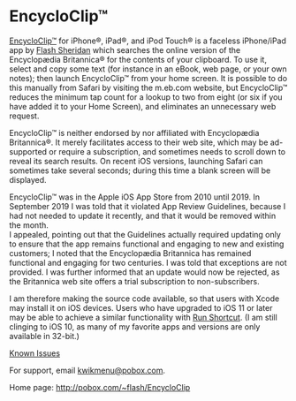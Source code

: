 # EncycloClip™

[EncycloClip™](http://itunes.apple.com/app/encycloclip/id368747595?mt=8)
for iPhone®, iPad®, and iPod Touch® is a faceless iPhone/iPad app by
[Flash Sheridan](http://pobox.com/~flash) which searches the online
version of the Encyclopædia Britannica® for the contents of your
clipboard. To use it, select and copy some text (for instance in an
eBook, web page, or your own notes); then launch EncycloClip™ from your
home screen. It is possible to do this manually from Safari by visiting
the m.eb.com website, but EncycloClip™ reduces the minimum tap count for
a lookup to two from eight (or six if you have added it to your Home
Screen), and eliminates an unnecessary web request.

EncycloClip™ is neither endorsed by nor affiliated with Encyclopædia
Britannica®. It merely facilitates access to their web site, which may be 
ad-supported or require a subscription,
and sometimes needs to scroll down to reveal its search
results. On recent iOS versions, launching Safari can sometimes take
several seconds; during this time a blank screen will be displayed.

EncycloClip™ was in the Apple iOS App Store from 2010 until 2019.
In September 2019 I was told that it violated App Review Guidelines, because 
I had not needed to update it recently, and that it would be removed within the month.  
I appealed, pointing out that the Guidelines actually required updating only to ensure 
that the app remains functional and engaging to new and existing customers; I noted that
the Encyclopædia Britannica has remained functional and engaging for two centuries.
I was told that exceptions are not provided.  I was further informed that an update would 
now be rejected, as the Britannica web site offers a trial subscription to non-subscribers.

I am therefore making the source code available, so that users with Xcode may install it on iOS devices.
Users who have upgraded to iOS 11 or later may be able to achieve a similar functionality with 
<a href="https://routinehub.co/shortcut/2905">Run Shortcut</a>.  (I am still clinging to iOS 10, as
many of my favorite apps and versions are only available in 32-bit.)

[Known
Issues](http://pobox.com/~flash/EncycloClip/EncycloClip_Known_Issues.txt)

For support, email <kwikmenu@pobox.com>.

<span class="small">Home page:
<http://pobox.com/~flash/EncycloClip></span>
